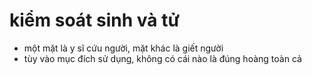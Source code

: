 # kiểm soát sinh và tử

- một mặt là y sĩ cứu người, mặt khác là giết người
- tùy vào mục đích sử dụng, không có cái nào là đúng hoàng toàn cả
